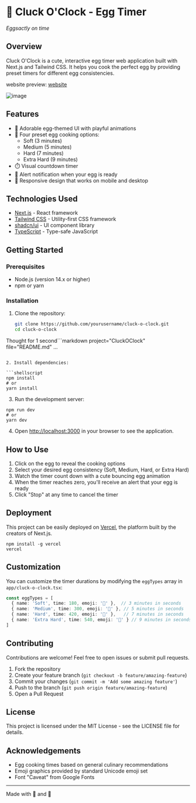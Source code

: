 
# 🥚 Cluck O'Clock - Egg Timer

*Eggsactly on time*

## Overview

Cluck O'Clock is a cute, interactive egg timer web application built with Next.js and Tailwind CSS. It helps you cook the perfect egg by providing preset timers for different egg consistencies.

website preview: [website](https://v0-cluckoclock.vercel.app/)

 ![image](https://github.com/user-attachments/assets/71fff2b3-a9c7-4c2a-aced-ba1e5e6228da)

## Features

- 🥚 Adorable egg-themed UI with playful animations
- 🍳 Four preset egg cooking options:
  - Soft (3 minutes)
  - Medium (5 minutes)
  - Hard (7 minutes)
  - Extra Hard (9 minutes)
- ⏱️ Visual countdown timer
- 🔔 Alert notification when your egg is ready
- 📱 Responsive design that works on mobile and desktop

## Technologies Used

- [Next.js](https://nextjs.org/) - React framework
- [Tailwind CSS](https://tailwindcss.com/) - Utility-first CSS framework
- [shadcn/ui](https://ui.shadcn.com/) - UI component library
- [TypeScript](https://www.typescriptlang.org/) - Type-safe JavaScript

## Getting Started

### Prerequisites

- Node.js (version 14.x or higher)
- npm or yarn

### Installation

1. Clone the repository:
   ```bash
   git clone https://github.com/yourusername/cluck-o-clock.git
   cd cluck-o-clock
Thought for 1 second```markdown project="CluckOClock" file="README.md"
...
```

2. Install dependencies:

```shellscript
npm install
# or
yarn install
```


3. Run the development server:

```shellscript
npm run dev
# or
yarn dev
```


4. Open [http://localhost:3000](http://localhost:3000) in your browser to see the application.


## How to Use

1. Click on the egg to reveal the cooking options
2. Select your desired egg consistency (Soft, Medium, Hard, or Extra Hard)
3. Watch the timer count down with a cute bouncing egg animation
4. When the timer reaches zero, you'll receive an alert that your egg is ready
5. Click "Stop" at any time to cancel the timer


## Deployment

This project can be easily deployed on [Vercel](https://vercel.com/), the platform built by the creators of Next.js.

```shellscript
npm install -g vercel
vercel
```

## Customization

You can customize the timer durations by modifying the `eggTypes` array in `app/cluck-o-clock.tsx`:

```typescript
const eggTypes = [
  { name: 'Soft', time: 180, emoji: '🥚' },  // 3 minutes in seconds
  { name: 'Medium', time: 300, emoji: '🍳' }, // 5 minutes in seconds
  { name: 'Hard', time: 420, emoji: '🐣' },   // 7 minutes in seconds
  { name: 'Extra Hard', time: 540, emoji: '🐥' } // 9 minutes in seconds
]
```

## Contributing

Contributions are welcome! Feel free to open issues or submit pull requests.

1. Fork the repository
2. Create your feature branch (`git checkout -b feature/amazing-feature`)
3. Commit your changes (`git commit -m 'Add some amazing feature'`)
4. Push to the branch (`git push origin feature/amazing-feature`)
5. Open a Pull Request


## License

This project is licensed under the MIT License - see the LICENSE file for details.

## Acknowledgements

- Egg cooking times based on general culinary recommendations
- Emoji graphics provided by standard Unicode emoji set
- Font "Caveat" from Google Fonts


---

Made with 💛 and 🥚


